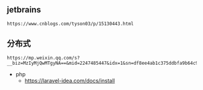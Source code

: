 
## jetbrains
```
https://www.cnblogs.com/tyson03/p/15130443.html
```

## 分布式
```
https://mp.weixin.qq.com/s?__biz=MzIyMjQwMTgyNA==&mid=2247485447&idx=1&sn=df8ee4ab1c375ddbfa9b64c9dc5c72b5&utm_source=tuicool&utm_medium=referral
```

- php
  - https://laravel-idea.com/docs/install 
